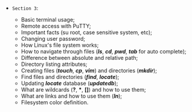* `Section 3`:

    * Basic terminal usage;
    * Remote access with PuTTY;
    * Important facts (su root, case sensitive system, etc);
    * Changing user password;
    * How Linux's file system works;
    * How to navigate through files (_**ls**_, _**cd**_, _**pwd**_, _**tab**_ for auto complete);
    * Difference between absolute and relative path;
    * Directory listing attributes;
    * Creating files (_**touch**_, _**cp**_, _**vim**_) and directories (_**mkdir**_);
    * Find files and directories (_**find**_, _**locate**_);
    * Updating _**locate**_ database (_**updatedb**_);
    * What are wildcards (**?**, **\***, **[]**) and how to use them;
    * What are links and how to use them (_**ln**_);
    * Filesystem color definition.